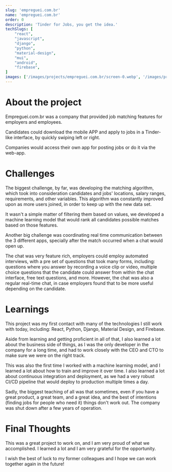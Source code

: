 ```yaml
---
slug: 'empreguei.com.br'
name: 'empreguei.com.br'
order: 0
description: 'Tinder for Jobs, you get the idea.'
techSlugs: [
    "react",
    "javascript",
    "django",
    "python",
    "material-design",
    "mui",
    "android",
    "firebase",
]
images: ['/images/projects/empreguei.com.br/screen-0.webp', '/images/projects/empreguei.com.br/screen-1.webp']
---
```


# About the project

Empreguei.com.br was a company that provided job matching features for employers and employees.

Candidates could download the mobile APP and apply to jobs in a Tinder-like interface, by quickly swiping left or right.

Companies would access their own app for posting jobs or do it via the web-app.

# Challenges

The biggest challenge, by far, was developing the matching algorithm, which took into consideration candidates and jobs' locations, salary ranges, requirements, and other variables. This algorithm was constantly improved upon as more users joined, in order to keep up with the new data set.

It wasn't a simple matter of filtering them based on values, we developed a machine learning model that would rank all candidates possible matches based on those features.

Another big challenge was coordinating real time communication between the 3 different apps, specially after the match occurred when a chat would open up.

The chat was very feature rich, employers could employ automated interviews, with a pre set of questions that took many forms, including: questions where you answer by recording a voice clip or video, multiple choice questions that the candidate could answer from within the chat interface, free text questions, and more. However, the chat was also a regular real-time chat, in case employers found that to be more useful depending on the candidate.

# Learnings

This project was my first contact with many of the technologies I still work with today, including: React, Python, Django, Material Design, and Firebase.

Aside from learning and getting proficient in all of that, I also learned a lot about the business side of things, as I was the only developer in the company for a long time, and had to work closely with the CEO and CTO to make sure we were on the right track.

This was also the first time I worked with a machine learning model, and I learned a lot about how to train and improve it over time. I also learned a lot about continuous integration and deployment, as we had a very robust CI/CD pipeline that would deploy to production multiple times a day.

Sadly, the biggest teaching of all was that sometimes, even if you have a great product, a great team, and a great idea, and the best of intentions (finding jobs for people who need it) things don't work out. The company was shut down after a few years of operation.

# Final Thoughts

This was a great project to work on, and I am very proud of what we accomplished. I learned a lot and I am very grateful for the opportunity.

I wish the best of luck to my former colleagues and I hope we can work together again in the future!